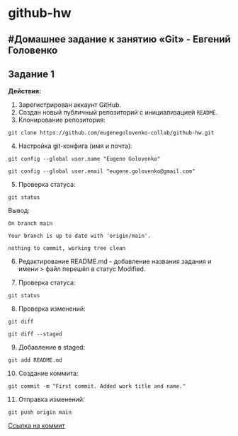 # github-hw
#Домашнее задание к занятию «Git» - Евгений Головенко
---
## Задание 1

**Действия:**
1. Зарегистрирован аккаунт GitHub.
2. Создан новый публичный репозиторий с инициализацией `README`.
3. Клонирование репозитория:

`git clone https://github.com/eugenegolovenko-collab/github-hw.git`
   
4. Настройка git-конфига (имя и почта):

`git config --global user.name "Eugene Golovenko"`

`git config --global user.email "eugene.golovenko@gmail.com"`
   
5. Проверка статуса:

`git status`
  
   Вывод:
   
   `On branch main`
   
   `Your branch is up to date with 'origin/main'.`
   
   `nothing to commit, working tree clean`
   
6. Редактирование README.md - добавление названия задания и имени > файл перешёл в статус Modified.

7. Проверка статуса:
   
`git status`
   
8. Проверка изменений:

`git diff`
   
`git diff --staged`
   
9. Добавление в staged:

`git add README.md`
   
10. Создание коммита:

`git commit -m "First commit. Added work title and name."`
   
11. Отправка изменений:

`git push origin main`

[Ссылка на коммит](https://github.com/eugenegolovenko-collab/github-hw/commit/ef876615baf2a297ced47fa327104400da80b36e)
